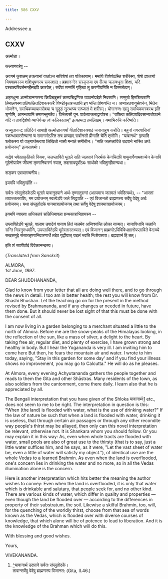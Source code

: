```yaml
---
title: 586 CXXV

---
```

  

  
Addressee [»](../../volume_7/epistles_third_series/40_shuddhananda.htm)

## CXXV

अल्मोडा।

कल्याणवरेषु --

अवगमं कुशलम् तत्रत्यानां वार्ताञ्च सविशेषां तव पत्रिकायाम्। ममापि
विशेषोऽस्ति शरीरेस्य, शेषो ज्ञातव्यो भिषक्प्रवरस्य शशिभूषणस्य सकाशात्।
ब्रह्मानन्देन संस्कृतया एव रीत्या चलत्वधुना शिक्षा, यदि
पश्चात्परिवर्तनमर्हेत्तदपि कारयेत्। सर्वेषां सम्मतिं गृहित्वा तु
करणीयमिति न विस्मर्तव्यम्।

अहमधुना अल्मोडानगरस्य किञ्चिदुत्तरं कस्यचिद्वणिज उपवनोपदेशे निवसामि।
सम्मुखे हिमशिखराणि हिमालयस्य प्रतिफलितदिवाकरकरैः पिण्डीकृतरजतानि इव
भन्ति प्रीणयन्ति च। अव्याहतवायुसेवनेन, मितेन भोजनेन, समधिकव्यायामसेवया च
सुदृढं सुस्थञ्च सञ्जातं मे शरीरम्। योगानन्दः खलु समधिकमस्वस्थ इति
शृणोमि, आमन्त्रयामि तमागन्तुमत्रैव। विभेत्यसौ पुनः
पार्वत्याजलाद्वायोश्च। "उषित्वा कतिपयदिवसान्यत्रोपवने यदि न तावद्विशेषो
व्याधेर्गच्छ त्वं कलिकाताम्" इत्यहमद्य तमलिखम्। यथाभिरुचि करिष्यति।

अच्युतानन्द: प्रतिदिनं सायाह्ने अल्मोडानगर्यां गीतादिशास्त्रपाठं
जनानाहूय करोति। बहूनां नगरवासिनां स्कन्धावारसैन्यानां च समागमोऽस्ति तत्र
प्रत्यहम् सर्वानसौ प्रीणाति चेति शृणोमि। "यावानर्थ" इत्यादि श्लोकस्य यो
वङ्गार्थस्त्वया लिखितो नासौ मन्यते समीचीनः। "सति जलप्लाविते उदपाने
नास्ति अर्थः प्रयोजनम्" इत्यसावर्थः।

यद्येवं भवेत्प्राकृतिको नियमः, जलप्लाविते भूतले सति जलपानं निरर्थकं
केनचिदपि वायुमार्गेणाथवान्येन केनापि गूढेनोपायेन जीवनां तृष्णानिवारणं
स्यात्, तदासावपूर्वोऽथः सार्थको भवितुमर्हेन्नान्यथा।

शङ्कर एवावलम्बनीय।

इयमपि भवितुमर्हति --

सर्वतः संप्लुतोदकेऽपि भूतले यावानुदपाने अर्थः तृष्णातुराणां (अल्पमात्र
जलमलं भवेदित्यर्थः), -- "आस्तां तावज्जलराशिः, मम प्रयोजनम् स्वल्पेऽपि
जले सिद्धयति -- एवं विजानतो ब्राह्मणस्य सर्वेषु वेदेषु अर्थः प्रयोजनम्।
यथा संप्लुतोदके पानमात्रप्रयोजनम् तथा सर्वेषु वेदेषु
ज्ञानमात्रप्रयोजनम्।

इयमपि व्याख्या अधिकतरं सन्निधिमापन्ना ग्रन्थकाराभिप्रायस्य --

उप्लावितेऽपि भूतले, पालाय उपादेयं पानाय हितं जलमेव अन्विश्यन्ति लोका
नान्यत्। नानाविधानि जलानि सन्ति भिन्नगुणधर्माणि, उपप्लावितेऽपि
भूमेस्तारतभ्यात्। एवं विजानन् ब्राह्मणोऽपिविविधज्ञानोपप्लाविते वेदाख्ये
सब्दसमुद्रे संसारतृष्णानिवारणार्थे तदेव गृह्णीयात् यदलं भवति
निःश्रेयसाय। ब्रह्मज्ञानं हि तत्।

इति शं साशीर्वादं विवेकानन्दस्य।

(*Translated from Sanskrit*)

ALMORA,  
*1st June, 1897*.

DEAR SHUDDHANANDA,

Glad to know from your letter that all are doing well there, and to go
through the news in detail. I too am in better health; the rest you will
know from Dr. Shashi Bhushan. Let the teaching go on for the present in
the method revised by Brahmananda, and if any changes ar needed in
future, have them done. But it should never be lost sight of that this
must be done with the consent of all.

I am now living in a garden belonging to a merchant situated a little to
the north of Almora. Before me are the snow-peaks of the Himalayas
looking, in the reflection of the sun, like a mass of silver, a delight
to the heart. By taking free air, regular diet, and plenty of exercise,
I have grown strong and healthy in body. But I hear the Yogananda is
very ill. I am inviting him to come here But then, he fears the mountain
air and water. I wrote to him today, saying, "Stay in this garden for
some day' and if you find your illness shows no improvement, you may go
to Calcutta." He will do as he pleases.

At Almora, every evening Achyutananda gathers the people together and
reads to them the Gita and other Shāstras. Many residents of the town,
as also soldiers from the cantonment, come there daily. I learn also
that he is appreciated by all.

The Bengali interpretation that you have given of the
Shloka यावानार्थः[1](#txt2) etc., does not seem to me to be right. The
interpretation in question is this: "When (the land) is flooded with
water, what is the use of drinking water?" If the law of nature be such
that when a land is flooded with water, drinking it is useless, that
through certain air passages or through any other recondite way people's
thirst may be allayed, then only can this novel interpretation be
relevant, otherwise not. It is Shankara whom you should follow. Or you
may explain it in this way: As, even when whole tracts are flooded with
water, small pools are also of great use to the thirsty (that is to say,
just a little water suffices him, and he says, as it were, "Let the vast
sheet of water be, even a little of water will satisfy my object."), of
identical use are the whole Vedas to a learned Brahmin. As even when the
land is overflooded, one's concern lies in drinking the water and no
more, so in all the Vedas illumination alone is the concern.

Here is another interpretation which hits better the meaning the author
wishes to convey: Even when the land is overflooded, it is only that
water which is drinkable and salutary, that people seek for, and no
other kind. There are various kinds of water, which differ in quality
and properties — even though the land be flooded over — according to the
differences in property of their substratum, the soil. Likewise a
skilful Brahmin, too, will, for the quenching of the worldly thirst,
choose from that sea of words known as the Vedas, which is flooded over
with diverse courses of knowledge, that which alone will be of potence
to lead to liberation. And it is the knowledge of the Brahman which will
do this.

With blessing and good wishes. 

Yours,

VIVEKANANDA.

1.  [^](#txt1)यावानार्थ उदपाने सर्वतः संप्लुतोदके।  
    तावान्सर्वेषु वेदेषु ब्राह्मणस्य विजानत: (Gita, II.46.)